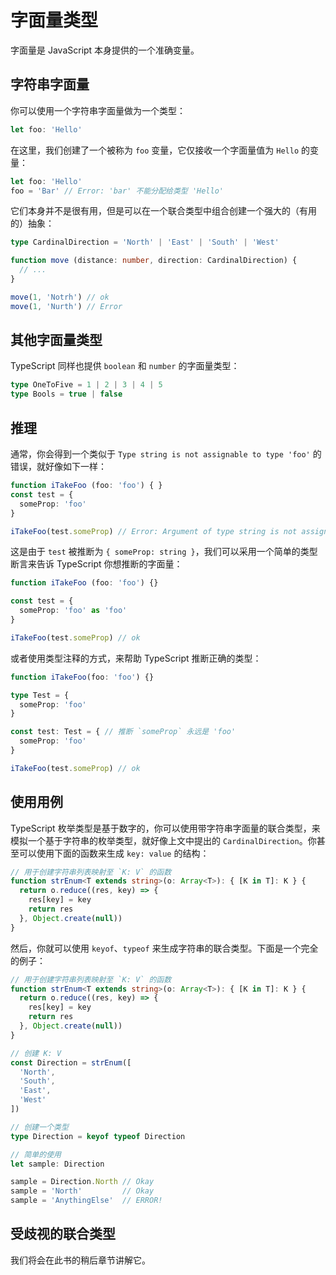 # 字面量类型

字面量是 JavaScript 本身提供的一个准确变量。

## 字符串字面量

你可以使用一个字符串字面量做为一个类型：

```ts
let foo: 'Hello'
```

在这里，我们创建了一个被称为 `foo` 变量，它仅接收一个字面量值为 `Hello` 的变量：

```ts
let foo: 'Hello'
foo = 'Bar' // Error: 'bar' 不能分配给类型 'Hello'
```

它们本身并不是很有用，但是可以在一个联合类型中组合创建一个强大的（有用的）抽象：

```ts
type CardinalDirection = 'North' | 'East' | 'South' | 'West'

function move (distance: number, direction: CardinalDirection) {
  // ...
}

move(1, 'Notrh') // ok
move(1, 'Nurth') // Error
```

## 其他字面量类型

TypeScript 同样也提供 `boolean` 和 `number` 的字面量类型：

```ts
type OneToFive = 1 | 2 | 3 | 4 | 5
type Bools = true | false
```

## 推理

通常，你会得到一个类似于 `Type string is not assignable to type 'foo'` 的错误，就好像如下一样：

```ts
function iTakeFoo (foo: 'foo') { }
const test = {
  someProp: 'foo'
}

iTakeFoo(test.someProp) // Error: Argument of type string is not assignable to parameter of type 'foo'
```

这是由于 `test` 被推断为 `{ someProp: string }`，我们可以采用一个简单的类型断言来告诉 TypeScript 你想推断的字面量：

```ts
function iTakeFoo (foo: 'foo') {}

const test = {
  someProp: 'foo' as 'foo'
}

iTakeFoo(test.someProp) // ok
```

或者使用类型注释的方式，来帮助 TypeScript 推断正确的类型：

```ts
function iTakeFoo(foo: 'foo') {}

type Test = {
  someProp: 'foo'
}

const test: Test = { // 推断 `someProp` 永远是 'foo'
  someProp: 'foo'
}

iTakeFoo(test.someProp) // ok
```

## 使用用例

TypeScript 枚举类型是基于数字的，你可以使用带字符串字面量的联合类型，来模拟一个基于字符串的枚举类型，就好像上文中提出的 `CardinalDirection`。你甚至可以使用下面的函数来生成 `key: value`  的结构：

```ts
// 用于创建字符串列表映射至 `K: V` 的函数
function strEnum<T extends string>(o: Array<T>): { [K in T]: K } {
  return o.reduce((res, key) => {
    res[key] = key
    return res
  }, Object.create(null))
}
```

然后，你就可以使用 `keyof`、`typeof` 来生成字符串的联合类型。下面是一个完全的例子：

```ts
// 用于创建字符串列表映射至 `K: V` 的函数
function strEnum<T extends string>(o: Array<T>): { [K in T]: K } {
  return o.reduce((res, key) => {
    res[key] = key
    return res
  }, Object.create(null))
}

// 创建 K: V
const Direction = strEnum([
  'North',
  'South',
  'East',
  'West'
])

// 创建一个类型
type Direction = keyof typeof Direction

// 简单的使用
let sample: Direction

sample = Direction.North // Okay
sample = 'North'         // Okay
sample = 'AnythingElse'  // ERROR!
```

## 受歧视的联合类型

我们将会在此书的稍后章节讲解它。
